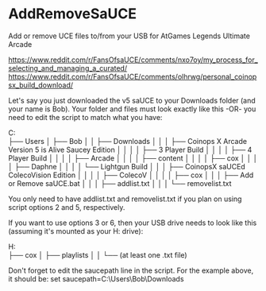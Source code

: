 # AddRemoveSaUCE
Add or remove UCE files to/from your USB for AtGames Legends Ultimate Arcade

https://www.reddit.com/r/FansOfsaUCE/comments/nxo7oy/my_process_for_selecting_and_managing_a_curated/
https://www.reddit.com/r/FansOfsaUCE/comments/olhrwg/personal_coinopsx_build_download/

Let's say you just downloaded the v5 saUCE to your Downloads folder (and your name is Bob).
Your folder and files must look exactly like this -OR- you need to edit the script to match what you have:

C:\
├── Users
│   ├── Bob
│   │   ├── Downloads
│   │   │   ├── Coinops X Arcade Version 5 is Alive Saucey Edition
│   │   │   │   ├── 3 Player Build
│   │   │   │   ├── 4 Player Build
│   │   │   │   ├── Arcade
│   │   │   │   ├── content
│   │   │   │   ├── cox
│   │   │   │   ├── Daphne
│   │   │   │   └── Lightgun Build
│   │   │   ├── CoinopsX saUCEd ColecoVision Edition
│   │   │   │   ├── ColecoV
│   │   │   │   ├── cox
│   │   │   ├── Add or Remove saUCE.bat
│   │   │   ├── addlist.txt
│   │   │   └── removelist.txt

You only need to have addlist.txt and removelist.txt if you plan on using script options 2 and 5, respectively.


If you want to use options 3 or 6, then your USB drive needs to look like this (assuming it's mounted as your H: drive):

H:\
├── cox
│   ├── playlists
│   │   └── (at least one .txt file)


Don't forget to edit the saucepath line in the script. For the example above, it should be:
set saucepath=C:\Users\Bob\Downloads
